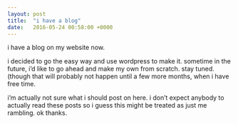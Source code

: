 ```yaml
---
layout: post
title:  "i have a blog"
date:   2016-05-24 00:58:00 +0000
---
```


i have a blog on my website now.

i decided to go the easy way and use wordpress to make it. sometime in the future, i’d like to go ahead and make my own from scratch. stay tuned. (though that will probably not happen until a few more months, when i have free time.

i’m actually not sure what i should post on here. i don’t expect anybody to actually read these posts so i guess this might be treated as just me rambling. ok thanks.

